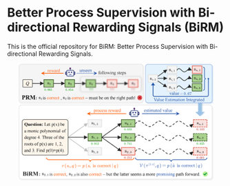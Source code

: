 # Better Process Supervision with Bi-directional Rewarding Signals (BiRM)

This is the official repository for BiRM: Better Process Supervision with Bi-directional Rewarding Signals.

<div align=center><img src="./assets/BiRM-main.png" width="90%" /></div>